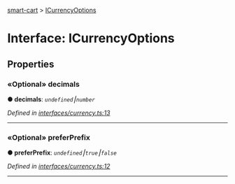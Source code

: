 [smart-cart](../README.md) > [ICurrencyOptions](../interfaces/icurrencyoptions.md)



# Interface: ICurrencyOptions


## Properties
<a id="decimals"></a>

### «Optional» decimals

**●  decimals**:  *`undefined`⎮`number`* 

*Defined in [interfaces/currency.ts:13](https://github.com/FlareMind/smart-cart/blob/a83b470/src/interfaces/currency.ts#L13)*





___

<a id="preferprefix"></a>

### «Optional» preferPrefix

**●  preferPrefix**:  *`undefined`⎮`true`⎮`false`* 

*Defined in [interfaces/currency.ts:12](https://github.com/FlareMind/smart-cart/blob/a83b470/src/interfaces/currency.ts#L12)*





___


